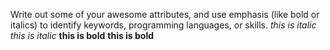 Write out some of your awesome attributes, and use emphasis (like bold or italics) to identify keywords, programming languages, or skills. 
_this is italic_
*this is italic*
__this is bold__
**this is bold**
